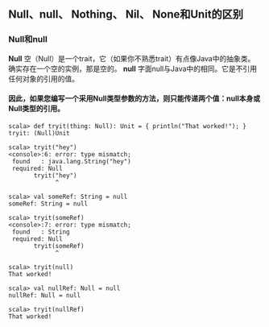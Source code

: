 <!-- MarkdownTOC -->

<!-- /MarkdownTOC -->

## Null、null、 Nothing、 Nil、 None和Unit的区别
### Null和null
  **Null** 空（Null）是一个trait，它（如果你不熟悉trait）有点像Java中的抽象类。
确实存在一个空的实例，那是空的。
  **null** 字面null与Java中的相同。它是不引用任何对象的引用的值。
#### 因此，如果您编写一个采用Null类型参数的方法，则只能传递两个值：null本身或Null类型的引用。
```
scala> def tryit(thing: Null): Unit = { println("That worked!"); }
tryit: (Null)Unit

scala> tryit("hey")
<console>:6: error: type mismatch;
 found   : java.lang.String("hey")
 required: Null
       tryit("hey")
             ^

scala> val someRef: String = null
someRef: String = null

scala> tryit(someRef)
<console>:7: error: type mismatch;
 found   : String
 required: Null
       tryit(someRef)
             ^

scala> tryit(null)
That worked!

scala> val nullRef: Null = null
nullRef: Null = null

scala> tryit(nullRef)
That worked!

```

